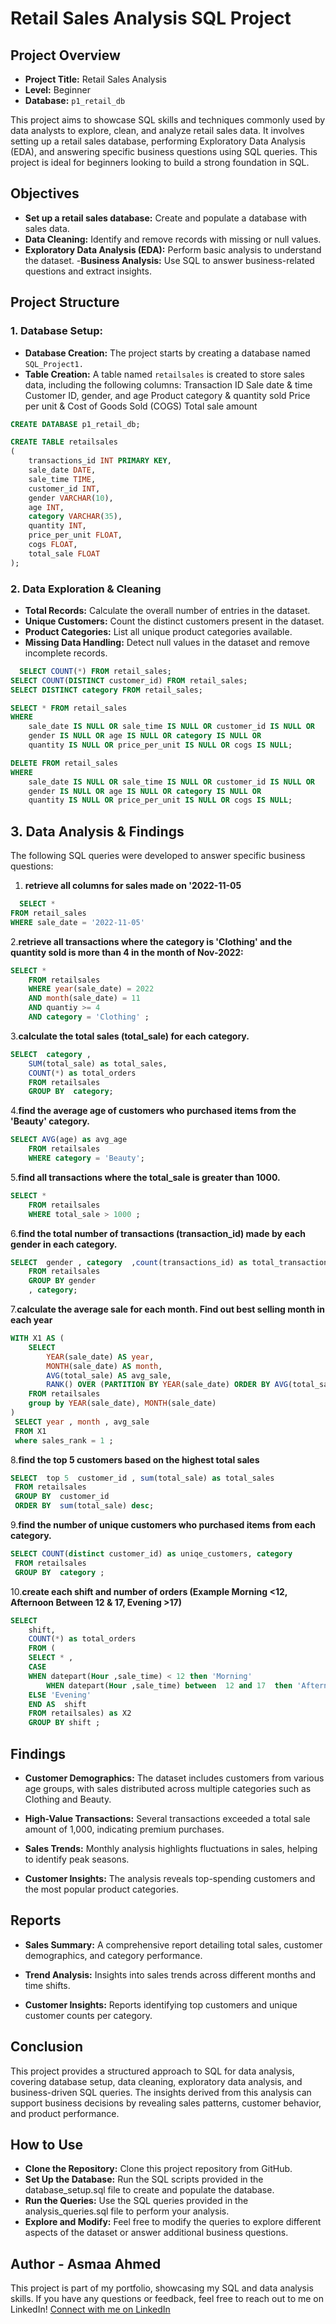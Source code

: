  # Retail Sales Analysis SQL Project
 ## Project Overview
- **Project Title:** Retail Sales Analysis
- **Level:** Beginner
- **Database:** `p1_retail_db`

This project aims to showcase SQL skills and techniques commonly used by data analysts to explore, clean, and analyze retail sales data. It involves setting up a retail sales database, performing Exploratory Data Analysis (EDA), and answering specific business questions using SQL queries. This project is ideal for beginners looking to build a strong foundation in SQL.

 ## Objectives
- **Set up a retail sales database:** Create and populate a database with sales data.
- **Data Cleaning:** Identify and remove records with missing or null values.
- **Exploratory Data Analysis (EDA):** Perform basic analysis to understand the dataset.
-**Business Analysis:** Use SQL to answer business-related questions and extract insights.

 ## Project Structure
 ###  1. **Database Setup:**
 - **Database Creation:** The project starts by creating a database named `SQL_Project1.`
 - **Table Creation:** A table named `retailsales` is created to store sales data, including the following columns:
Transaction ID
Sale date & time
Customer ID, gender, and age
Product category & quantity sold
Price per unit & Cost of Goods Sold (COGS)
Total sale amount

``` sql
CREATE DATABASE p1_retail_db;

CREATE TABLE retailsales
(
    transactions_id INT PRIMARY KEY,
    sale_date DATE,	
    sale_time TIME,
    customer_id INT,	
    gender VARCHAR(10),
    age INT,
    category VARCHAR(35),
    quantity INT,
    price_per_unit FLOAT,	
    cogs FLOAT,
    total_sale FLOAT
);
```
 ### 2. **Data Exploration & Cleaning**
- **Total Records:** Calculate the overall number of entries in the dataset.
- **Unique Customers:** Count the distinct customers present in the dataset.
- **Product Categories:** List all unique product categories available.
- **Missing Data Handling:** Detect null values in the dataset and remove incomplete records.
``` sql
  SELECT COUNT(*) FROM retail_sales;
SELECT COUNT(DISTINCT customer_id) FROM retail_sales;
SELECT DISTINCT category FROM retail_sales;

SELECT * FROM retail_sales
WHERE 
    sale_date IS NULL OR sale_time IS NULL OR customer_id IS NULL OR 
    gender IS NULL OR age IS NULL OR category IS NULL OR 
    quantity IS NULL OR price_per_unit IS NULL OR cogs IS NULL;

DELETE FROM retail_sales
WHERE 
    sale_date IS NULL OR sale_time IS NULL OR customer_id IS NULL OR 
    gender IS NULL OR age IS NULL OR category IS NULL OR 
    quantity IS NULL OR price_per_unit IS NULL OR cogs IS NULL;
```
## **3. Data Analysis & Findings**
 The following SQL queries were developed to answer specific business questions:
1. **retrieve all columns for sales made on '2022-11-05**
``` sql
  SELECT *
FROM retail_sales
WHERE sale_date = '2022-11-05'
```
2.**retrieve all transactions where the category is 'Clothing' and the quantity sold is more than 4 in the month of Nov-2022:**
``` sql
SELECT *
	FROM retailsales
	WHERE year(sale_date) = 2022  
	AND month(sale_date) = 11
	AND quantiy >= 4 
	AND category = 'Clothing' ;
```
3.**calculate the total sales (total_sale) for each category.**
``` sql
SELECT  category ,
	SUM(total_sale) as total_sales,
	COUNT(*) as total_orders
	FROM retailsales
	GROUP BY  category;
```
4.**find the average age of customers who purchased items from the 'Beauty' category.**
``` sql
SELECT AVG(age) as avg_age
	FROM retailsales
	WHERE category = 'Beauty';
```
5.**find all transactions where the total_sale is greater than 1000.**
``` sql
SELECT * 
	FROM retailsales
	WHERE total_sale > 1000 ;
```
6.**find the total number of transactions (transaction_id) made by each gender in each category.**
``` sql
SELECT  gender , category  ,count(transactions_id) as total_transaction
	FROM retailsales
	GROUP BY gender
	, category;
```
7.**calculate the average sale for each month. Find out best selling month in each year**
``` sql
WITH X1 AS (
    SELECT
        YEAR(sale_date) AS year, 
        MONTH(sale_date) AS month, 
        AVG(total_sale) AS avg_sale, 
        RANK() OVER (PARTITION BY YEAR(sale_date) ORDER BY AVG(total_sale) DESC) AS sales_rank
    FROM retailsales
    group by YEAR(sale_date), MONTH(sale_date)
)
 SELECT year , month , avg_sale 
 FROM X1
 where sales_rank = 1 ;
```
8.**find the top 5 customers based on the highest total sales**
``` sql
SELECT  top 5  customer_id , sum(total_sale) as total_sales 
 FROM retailsales
 GROUP BY  customer_id 
 ORDER BY  sum(total_sale) desc;
```
9.**find the number of unique customers who purchased items from each category.**
``` sql
SELECT COUNT(distinct customer_id) as uniqe_customers, category 
 FROM retailsales
 GROUP BY  category ;
```
10.**create each shift and number of orders (Example Morning <12, Afternoon Between 12 & 17, Evening >17)**
``` sql
SELECT
	shift,
	COUNT(*) as total_orders 
	FROM (
	SELECT * ,
	CASE 
	WHEN datepart(Hour ,sale_time) < 12 then 'Morning'
        WHEN datepart(Hour ,sale_time) between  12 and 17  then 'Afternoon'
	ELSE 'Evening'
	END AS  shift 
	FROM retailsales) as X2
	GROUP BY shift ;
```
## **Findings**

- **Customer Demographics:** The dataset includes customers from various age groups, with sales distributed across multiple categories such as Clothing and Beauty.

- **High-Value Transactions:** Several transactions exceeded a total sale amount of 1,000, indicating premium purchases.

- **Sales Trends:** Monthly analysis highlights fluctuations in sales, helping to identify peak seasons.

- **Customer Insights:** The analysis reveals top-spending customers and the most popular product categories.
  
## **Reports**

- **Sales Summary:** A comprehensive report detailing total sales, customer demographics, and category performance.

- **Trend Analysis:** Insights into sales trends across different months and time shifts.

- **Customer Insights:** Reports identifying top customers and unique customer counts per category.

 ## **Conclusion**

This project provides a structured approach to SQL for data analysis, covering database setup, data cleaning, exploratory data analysis, and business-driven SQL queries. The insights derived from this analysis can support business decisions by revealing sales patterns, customer behavior, and product performance.

## **How to Use**
- **Clone the Repository:** Clone this project repository from GitHub.
- **Set Up the Database:** Run the SQL scripts provided in the database_setup.sql file to create and populate the database.
- **Run the Queries:** Use the SQL queries provided in the analysis_queries.sql file to perform your analysis.
- **Explore and Modify:** Feel free to modify the queries to explore different aspects of the dataset or answer additional business questions.

## **Author - Asmaa Ahmed**
This project is part of my portfolio, showcasing my SQL and data analysis skills. If you have any questions or feedback, feel free to reach out to me on LinkedIn!
[Connect with me on LinkedIn](https://eg.linkedin.com/in/asmaa-ahmed-375912222)













